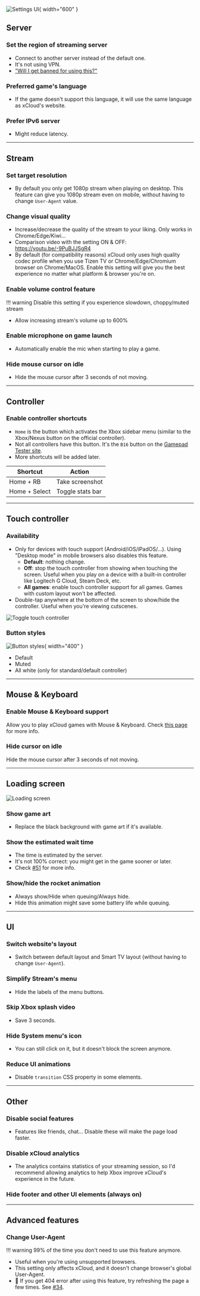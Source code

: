 ![Settings UI](images/settings.png){ width="600" }

## Server

### Set the region of streaming server
  - Connect to another server instead of the default one.  
  - It's not using VPN.  
  - ["Will I get banned for using this?"](faq.md)  

### Preferred game's language
  - If the game doesn't support this language, it will use the same language as xCloud's website.  

### Prefer IPv6 server
  - Might reduce latency.

---
## Stream

### Set target resolution
  - By default you only get 1080p stream when playing on desktop. This feature can give you 1080p stream even on mobile, without having to change `User-Agent` value.  

### Change visual quality
  - Increase/decrease the quality of the stream to your liking. Only works in Chrome/Edge/Kiwi...  
  - Comparison video with the setting ON & OFF: https://youtu.be/-9PuBJJSgR4  
  - By default (for compatibility reasons) xCloud only uses high quality codec profile when you use Tizen TV or Chrome/Edge/Chromium browser on Chrome/MacOS. Enable this setting will give you the best experience no matter what platform & browser you're on.

### Enable volume control feature
!!! warning
    Disable this setting if you experience slowdown, choppy/muted stream  

  - Allow increasing stream's volume up to 600%  

### Enable microphone on game launch
  - Automatically enable the mic when starting to play a game.  

### Hide mouse cursor on idle
  - Hide the mouse cursor after 3 seconds of not moving.  

---
## Controller

### Enable controller shortcuts  
  - `Home` is  the button which activates the Xbox sidebar menu (similar to the Xbox/Nexus button on the official controller).  
  - Not all controllers have this button. It's the `B16` button on the [Gamepad Tester site](https://hardwaretester.com/gamepad).  
  - More shortcuts will be added later.
  
  | Shortcut      | Action           |
  |---------------|------------------|
  | Home + RB     | Take screenshot  |
  | Home + Select | Toggle stats bar |

---
## Touch controller

### Availability
  - Only for devices with touch support (Android/iOS/iPadOS/...). Using "Desktop mode" in mobile browsers also disables this feature.  
    - **Default**: nothing change.  
    - **Off**: stop the touch controller from showing when touching the screen. Useful when you play on a device with a built-in controller like Logitech G Cloud, Steam Deck, etc.  
    - **All games**: enable touch controller support for all games. Games with custom layout won't be affected.  
  - Double-tap anywhere at the bottom of the screen to show/hide the controller. Useful when you're viewing cutscenes.  

  ![Toggle touch controller](images/gifs/toggle-touch-controller.gif)

### Button styles
  ![Button styles](images/touch-controller-styles.png){ width="400" }

  - Default  
  - Muted  
  - All white (only for standard/default controller)  

---
## Mouse & Keyboard

### Enable Mouse & Keyboard support
Allow you to play xCloud games with Mouse & Keyboard. Check [this page](mouse-and-keyboard.md) for more info.

### Hide cursor on idle
Hide the mouse cursor after 3 seconds of not moving.

---
## Loading screen
![Loading screen](images/loading-screen.png)

### Show game art
  - Replace the black background with game art if it's available.  

### Show the estimated wait time
  - The time is estimated by the server.  
  - It's not 100% correct: you might get in the game sooner or later.  
  - Check [#51](https://github.com/redphx/better-xcloud/issues/51) for more info.  

### Show/hide the rocket animation
  - Always show/Hide when queuing/Always hide.  
  - Hide this animation might save some battery life while queuing.  

---
## UI

### Switch website's layout
  - Switch between default layout and Smart TV layout (without having to change `User-Agent`).  

### Simplify Stream's menu
  - Hide the labels of the menu buttons.  

### Skip Xbox splash video
  - Save 3 seconds.

### Hide System menu's icon
  - You can still click on it, but it doesn't block the screen anymore.

### Reduce UI animations
  - Disable `transition` CSS property in some elements.

---
## Other  

### Disable social features
  - Features like friends, chat... Disable these will make the page load faster.  

### Disable xCloud analytics
  - The analytics contains statistics of your streaming session, so I'd recommend allowing analytics to help Xbox improve xCloud's experience in the future.

### Hide footer and other UI elements (always on)

---
## Advanced features  

### Change User-Agent
!!! warning
    99% of the time you don't need to use this feature anymore.

  - Useful when you're using unsupported browsers.  
  - This setting only affects xCloud, and it doesn't change browser's global User-Agent.  
  - 📝 If you get 404 error after using this feature, try refreshing the page a few times. See [#34](https://github.com/redphx/better-xcloud/issues/34).  
